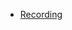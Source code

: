
- [Recording](https://zoom.us/rec/share/fmHUeM967Jz12cQIRXgws1KWyBX7PIFWGBZty-ox_NSyGZYNgrbDJz5nZV073obd.i5ATjRDB2Z3QIdFJ)



